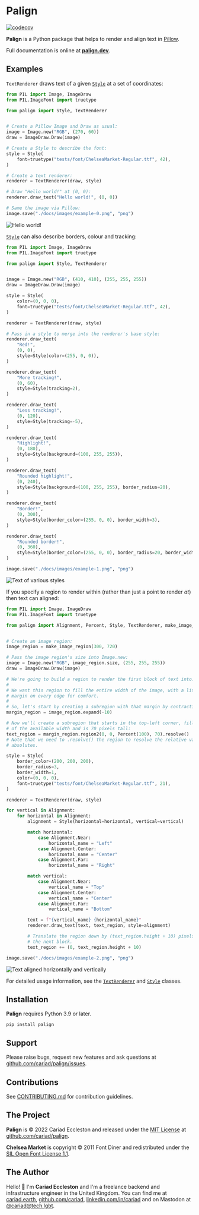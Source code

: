# Palign

[![codecov](https://codecov.io/gh/cariad/palign/branch/main/graph/badge.svg?token=m2tDKm3v3E)](https://codecov.io/gh/cariad/palign)

**Palign** is a Python package that helps to render and align text in [Pillow](https://python-pillow.org/).

Full documentation is online at **[palign.dev](https://palign.dev/)**.

## Examples

`TextRenderer` draws text of a given [`Style`](https://palign.dev/style/) at a set of coordinates:

```python
from PIL import Image, ImageDraw
from PIL.ImageFont import truetype

from palign import Style, TextRenderer


# Create a Pillow Image and Draw as usual:
image = Image.new("RGB", (270, 60))
draw = ImageDraw.Draw(image)

# Create a Style to describe the font:
style = Style(
    font=truetype("tests/font/ChelseaMarket-Regular.ttf", 42),
)

# Create a text renderer:
renderer = TextRenderer(draw, style)

# Draw "Hello world!" at (0, 0):
renderer.draw_text("Hello world!", (0, 0))

# Same the image via Pillow:
image.save("./docs/images/example-0.png", "png")
```

![Hello world!](https://github.com/cariad/palign/blob/main/docs/images/example-0.png)

[`Style`](https://palign.dev/style/) can also describe borders, colour and tracking:

```python
from PIL import Image, ImageDraw
from PIL.ImageFont import truetype

from palign import Style, TextRenderer


image = Image.new("RGB", (410, 410), (255, 255, 255))
draw = ImageDraw.Draw(image)

style = Style(
    color=(0, 0, 0),
    font=truetype("tests/font/ChelseaMarket-Regular.ttf", 42),
)

renderer = TextRenderer(draw, style)

# Pass in a style to merge into the renderer's base style:
renderer.draw_text(
    "Red!",
    (0, 0),
    style=Style(color=(255, 0, 0)),
)

renderer.draw_text(
    "More tracking!",
    (0, 60),
    style=Style(tracking=2),
)

renderer.draw_text(
    "Less tracking!",
    (0, 120),
    style=Style(tracking=-5),
)

renderer.draw_text(
    "Highlight!",
    (0, 180),
    style=Style(background=(100, 255, 255)),
)

renderer.draw_text(
    "Rounded highlight!",
    (0, 240),
    style=Style(background=(100, 255, 255), border_radius=20),
)

renderer.draw_text(
    "Border!",
    (0, 300),
    style=Style(border_color=(255, 0, 0), border_width=3),
)

renderer.draw_text(
    "Rounded border!",
    (0, 360),
    style=Style(border_color=(255, 0, 0), border_radius=20, border_width=3),
)

image.save("./docs/images/example-1.png", "png")
```

![Text of various styles](https://github.com/cariad/palign/blob/main/docs/images/example-1.png)

If you specify a region to render within (rather than just a point to render _at_) then text can aligned:

```python
from PIL import Image, ImageDraw
from PIL.ImageFont import truetype

from palign import Alignment, Percent, Style, TextRenderer, make_image_region


# Create an image region:
image_region = make_image_region(300, 720)

# Pass the image region's size into Image.new:
image = Image.new("RGB", image_region.size, (255, 255, 255))
draw = ImageDraw.Draw(image)

# We're going to build a region to render the first block of text into.
#
# We want this region to fill the entire width of the image, with a little
# margin on every edge for comfort.
#
# So, let's start by creating a subregion with that margin by contracting in:
margin_region = image_region.expand(-10)

# Now we'll create a subregion that starts in the top-left corner, fills 100%
# of the available width and is 70 pixels tall:
text_region = margin_region.region2(0, 0, Percent(100), 70).resolve()
# Note that we need to .resolve() the region to resolve the relative values to
# absolutes.

style = Style(
    border_color=(200, 200, 200),
    border_radius=3,
    border_width=1,
    color=(0, 0, 0),
    font=truetype("tests/font/ChelseaMarket-Regular.ttf", 21),
)

renderer = TextRenderer(draw, style)

for vertical in Alignment:
    for horizontal in Alignment:
        alignment = Style(horizontal=horizontal, vertical=vertical)

        match horizontal:
            case Alignment.Near:
                horizontal_name = "Left"
            case Alignment.Center:
                horizontal_name = "Center"
            case Alignment.Far:
                horizontal_name = "Right"

        match vertical:
            case Alignment.Near:
                vertical_name = "Top"
            case Alignment.Center:
                vertical_name = "Center"
            case Alignment.Far:
                vertical_name = "Bottom"

        text = f"{vertical_name} {horizontal_name}"
        renderer.draw_text(text, text_region, style=alignment)

        # Translate the region down by (text_region.height + 10) pixels for
        # the next block.
        text_region += (0, text_region.height + 10)

image.save("./docs/images/example-2.png", "png")
```

![Text aligned horizontally and vertically](https://github.com/cariad/palign/blob/main/docs/images/example-2.png)

For detailed usage information, see the [`TextRenderer`](https://palign.dev/text-renderer/) and [`Style`](https://palign.dev/style/) classes.

## Installation

**Palign** requires Python 3.9 or later.

```console
pip install palign
```

## Support

Please raise bugs, request new features and ask questions at [github.com/cariad/palign/issues](https://github.com/cariad/palign/issues).

## Contributions

See [CONTRIBUTING.md](https://github.com/cariad/palign/blob/main/CONTRIBUTING.md) for contribution guidelines.

## The Project

**Palign** is &copy; 2022 Cariad Eccleston and released under the [MIT License](https://github.com/cariad/palign/blob/main/LICENSE) at [github.com/cariad/palign](https://github.com/cariad/palign).

**Chelsea Market** is copyright &copy; 2011 Font Diner and redistributed under the [SIL Open Font License 1.1](https://github.com/cariad/palign/blob/main/tests/font/OFL.txt).

## The Author

Hello! 👋 I'm **Cariad Eccleston** and I'm a freelance backend and infrastructure engineer in the United Kingdom. You can find me at [cariad.earth](https://cariad.earth), [github.com/cariad](https://github.com/cariad), [linkedin.com/in/cariad](https://linkedin.com/in/cariad) and on Mastodon at [@cariad@tech.lgbt](https://tech.lgbt/@cariad).

